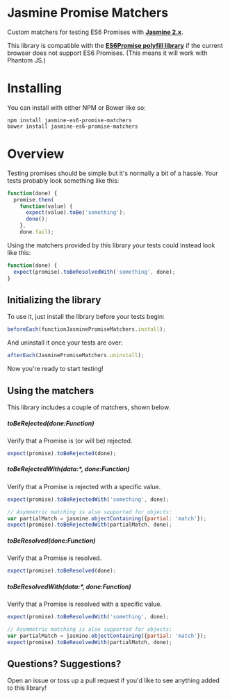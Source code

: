 Jasmine Promise Matchers
================

Custom matchers for testing ES6 Promises with **[Jasmine 2.x](http://jasmine.github.io/)**.

This library is compatible with the **[ES6Promise polyfill library](https://github.com/jakearchibald/es6-promise)** if the current browser does not support ES6 Promises. (This means it will work with Phantom JS.)

# Installing

You can install with either NPM or Bower like so:

```shell
npm install jasmine-es6-promise-matchers
bower install jasmine-es6-promise-matchers
```

# Overview

Testing promises should be simple but it's normally a bit of a hassle. Your tests probably look something like this:

```js
function(done) {
  promise.then(
    function(value) {
      expect(value).toBe('something');
      done();
    },
    done.fail);
```

Using the matchers provided by this library your tests could instead look like this:

```js
function(done) {
  expect(promise).toBeResolvedWith('something', done);
}
```

## Initializing the library

To use it, just install the library before your tests begin:

```js
beforeEach(functionJasminePromiseMatchers.install);
```

And uninstall it once your tests are over:

```js
afterEach(JasminePromiseMatchers.uninstall);
```

Now you're ready to start testing!

## Using the matchers

This library includes a couple of matchers, shown below.

##### toBeRejected(done:Function)
Verify that a Promise is (or will be) rejected.

```js
expect(promise).toBeRejected(done);
```

##### toBeRejectedWith(data:*, done:Function)
Verify that a Promise is rejected with a specific value.

```js
expect(promise).toBeRejectedWith('something', done);

// Asymmetric matching is also supported for objects:
var partialMatch = jasmine.objectContaining({partial: 'match'});
expect(promise).toBeRejectedWith(partialMatch, done);
```

##### toBeResolved(done:Function)
Verify that a Promise is resolved.

```js
expect(promise).toBeResolved(done);
```

##### toBeResolvedWith(data:*, done:Function)
Verify that a Promise is resolved with a specific value.

```js
expect(promise).toBeResolvedWith('something', done);

// Asymmetric matching is also supported for objects:
var partialMatch = jasmine.objectContaining({partial: 'match'});
expect(promise).toBeResolvedWith(partialMatch, done);
```

## Questions? Suggestions?

Open an issue or toss up a pull request if you'd like to see anything added to this library!